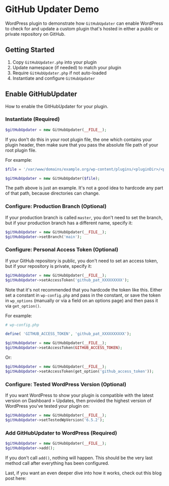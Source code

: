 # GitHub Updater Demo

WordPress plugin to demonstrate how `GitHubUpdater` can enable WordPress to check for and update a custom plugin that's hosted in either a public or private repository on GitHub.

## Getting Started

1. Copy `GitHubUpdater.php` into your plugin
2. Update namespace (if needed) to match your plugin
3. Require `GitHubUpdater.php` if not auto-loaded
4. Instantiate and configure `GitHubUpdater`

## Enable GitHubUpdater

How to enable the GitHubUpdater for your plugin.

### Instantiate (Required)

```php
$gitHubUpdater = new GitHubUpdater(__FILE__);
```

If you don't do this in your root plugin file, the one which contains your plugin header, then make sure that you pass the absolute file path of your root plugin file.

For example:

```php
$file = '/var/www/domains/example.org/wp-content/plugins/<pluginDir>/<pluginFilename>.php';

$gitHubUpdater = new GitHubUpdater($file);
```

The path above is just an example. It's not a good idea to hardcode any part of that path, because directories can change.

### Configure: Production Branch (Optional)

If your production branch is called `master`, you don't need to set the branch, but if your production branch has a different name, specify it:

```php
$gitHubUpdater = new GitHubUpdater(__FILE__);
$gitHubUpdater->setBranch('main');
```

### Configure: Personal Access Token (Optional)

If your GitHub repository is public, you don't need to set an access token, but if your repository is private, specify it:

```php
$gitHubUpdater = new GitHubUpdater(__FILE__);
$gitHubUpdater->setAccessToken('github_pat_XXXXXXXXX');
```

Note that it's not recommended that you hardcode the token like this. Either set a constant in `wp-config.php` and pass in the constant, or save the token in `wp_options` (manually or via a field on an options page) and then pass it via `get_option()`.

For example:

```php
# wp-config.php

define( 'GITHUB_ACCESS_TOKEN', 'github_pat_XXXXXXXXXX');
```

```php
$gitHubUpdater = new GitHubUpdater(__FILE__);
$gitHubUpdater->setAccessToken(GITHUB_ACCESS_TOKEN);
```

Or:

```php
$gitHubUpdater = new GitHubUpdater(__FILE__);
$gitHubUpdater->setAccessToken(get_option('github_access_token'));
```

### Configure: Tested WordPress Version (Optional)

If you want WordPress to show your plugin is compatible with the latest version on Dashboard > Updates, then provided the highest version of WordPress you've tested your plugin on:

```php
$gitHubUpdater = new GitHubUpdater(__FILE__);
$gitHubUpdater->setTestedWpVersion('6.5.2');
```

### Add GitHubUpdater to WordPress (Required)

```php
$gitHubUpdater = new GitHubUpdater(__FILE__);
$gitHubUpdater->add();
```

If you don't call `add()`, nothing will happen. This should be the very last method call after everything has been configured.

Last, if you want an even deeper dive into how it works, check out this blog post here: 